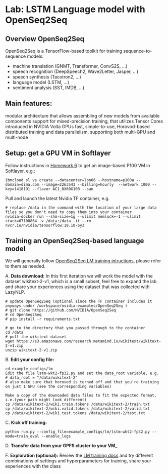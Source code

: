 # Lab: LSTM Language model with OpenSeq2Seq

## Overview OpenSeq2Seq

OpenSeq2Seq is a TensorFlow-based toolkit for training sequence-to-sequence models:

* machine translation (GNMT, Transformer, ConvS2S, …)
* speech recognition (DeepSpeech2, Wave2Letter, Jasper, …)
* speech synthesis (Tacotron2, …)
* language model (LSTM, …)
* sentiment analysis (SST, IMDB, …)

## Main features:
modular architecture that allows assembling of new models from available components
support for mixed-precision training, that utilizes Tensor Cores introduced in NVIDIA Volta GPUs
fast, simple-to-use, Horovod-based distributed training and data parallelism, supporting both multi-GPU and multi-node


## Setup: get a GPU VM in Softlayer
Follow instructions in [Homework 6](https://github.com/MIDS-scaling-up/v2/tree/master/week06/hw) to get an image-based P100 VM in Softlayer, e.g.:
```
ibmcloud sl vs create --datacenter=lon06 --hostname=p100a --domain=dima.com --image=2263543 --billing=hourly  --network 1000 --key=1418191 --flavor AC1_8X60X100 --san
```

Pull and launch the latest Nvidia TF container, e.g.

```
# replace /data in the command with the location of your large data files so you don't need to copy them into your container
nvidia-docker run --shm-size=1g --ulimit memlock=-1 --ulimit stack=67108864 -v /data:/data -it --rm nvcr.io/nvidia/tensorflow:19.10-py3
```

## Training an OpenSeq2Seq-based language model
We will generally follow [OpenSeq2Seq LM training intructions](https://nvidia.github.io/OpenSeq2Seq/html/language-model.html), please refer to them as needed.

A. __Data download:__
In this first iteration we will work the model with the dataset wikitext-2-v1, which is a small subset, feel free to expand the lab and share your experiences using the dataset that was collected with LazyNLP.
```
# update OpenSeq2Seq (optional since the TF container includes it anyways under /workspace/nvidia-examples/OpenSeq2Seq )
# git clone https://github.com/NVIDIA/OpenSeq2Seq
# cd OpenSeq2Seq
# pip install -r requirements.txt

# go to the directory that you passed through to the container
cd /data
# pull the wikitext dataset
wget https://s3.amazonaws.com/research.metamind.io/wikitext/wikitext-2-v1.zip
unzip wikitext-2-v1.zip
```
B. __Edit your config file:__
```
cd example_configs/lm
Edit the file lstm-wkt2-fp32.py and set the data_root variable, e.g.
# data_root = "/data/wikitext-2"
# also make sure that horovod is turned off and that you're training on just 1 GPU (see the corresponding variables)

Make a copy of the downoaded data files to fit the expected format, i.e.(your path might look different)
cp /data/wikitext-2/wiki.train.tokens /data/wikitext-2/train.txt
cp /data/wikitext-2/wiki.valid.tokens /data/wikitext-2/valid.txt
cp /data/wikitext-2/wiki.test.tokens /data/wikitext-2/test.txt
```
C. __Kick off training:__
```
python run.py --config_file=example_configs/lm/lstm-wkt2-fp32.py --mode=train_eval --enable_logs
```
D. __Transfer data from your GPFS cluster to your VM___

F. __Exploration (optional):__
Review the [LM training docs](https://nvidia.github.io/OpenSeq2Seq/html/language-model.html) and try different combinations of settings and hyperparameters for training, share your experiences with the class 
